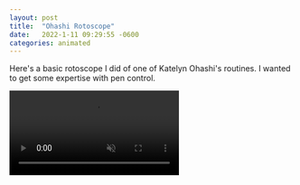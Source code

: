 ```yaml
---
layout: post
title:  "Ohashi Rotoscope"
date:   2022-1-11 09:29:55 -0600
categories: animated
---
```



Here's a basic rotoscope I did of one of Katelyn Ohashi's routines. I wanted to get some expertise with pen control. 

<video muted autoplay controls>
    <source src="/assets/images/ohashi.mp4" type="video/mp4">
</video>


